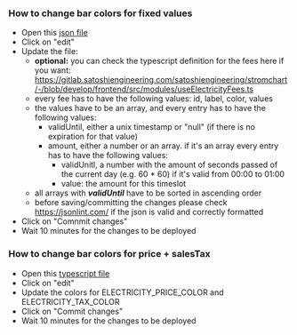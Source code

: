 ### How to change bar colors for fixed values
* Open this [json file](https://gitlab.satoshiengineering.com/satoshiengineering/stromchart/-/blob/develop/frontend/src/fees.json)
* Click on "edit"
* Update the file:
  * **optional:** you can check the typescript definition for the fees here if you want: https://gitlab.satoshiengineering.com/satoshiengineering/stromchart/-/blob/develop/frontend/src/modules/useElectricityFees.ts
  * every fee has to have the following values: id, label, color, values
  * the values have to be an array, and every entry has to have the following values:
    * validUntil, either a unix timestamp or "null" (if there is no expiration for that value)
    * amount, either a number or an array. if it's an array every entry has to have the following values:
      * validUnitl, a number with the amount of seconds passed of the current day (e.g. 60 * 60) if it's valid from 00:00 to 01:00
      * value: the amount for this timeslot
  * all arrays with ***validUntil*** have to be sorted in ascending order
  * before saving/committing the changes please check https://jsonlint.com/ if the json is valid and correctly formatted
* Click on "Comnmit changes"
* Wait 10 minutes for the changes to be deployed

### How to change bar colors for price + salesTax
* Open this [typescript file](https://gitlab.satoshiengineering.com/satoshiengineering/stromchart/-/blob/develop/frontend/src/constants.ts)
* Click on "edit"
* Update the colors for ELECTRICITY_PRICE_COLOR and ELECTRICITY_TAX_COLOR
* Click on "Commit changes"
* Wait 10 minutes for the changes to be deployed
